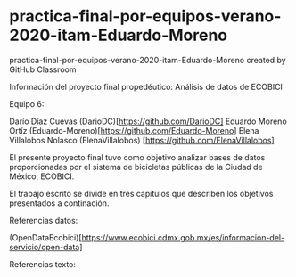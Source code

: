 # practica-final-por-equipos-verano-2020-itam-Eduardo-Moreno
practica-final-por-equipos-verano-2020-itam-Eduardo-Moreno created by GitHub Classroom

Información del proyecto final propedéutico: Análisis de datos de ECOBICI

Equipo 6:

Darío Díaz Cuevas  (DarioDC)[https://github.com/DarioDC]
Eduardo Moreno Ortíz (Eduardo-Moreno)[https://github.com/Eduardo-Moreno]
Elena Villalobos Nolasco (ElenaVillalobos) [https://github.com/ElenaVillalobos]

El presente proyecto final tuvo como objetivo analizar bases de datos proporcionadas por el sistema de bicicletas públicas de la Ciudad de México, ECOBICI. 

El trabajo escrito se divide en tres capítulos que describen los objetivos presentados a continación.

Referencias datos:

(OpenDataEcobici)[https://www.ecobici.cdmx.gob.mx/es/informacion-del-servicio/open-data]

Referencias texto:
